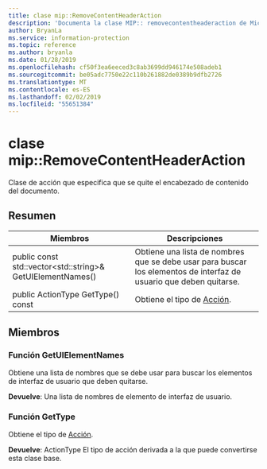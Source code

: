 ```yaml
---
title: clase mip::RemoveContentHeaderAction
description: 'Documenta la clase MIP:: removecontentheaderaction de Microsoft Information Protection (MIP) SDK.'
author: BryanLa
ms.service: information-protection
ms.topic: reference
ms.author: bryanla
ms.date: 01/28/2019
ms.openlocfilehash: cf50f3ea6eeced3c8ab3699dd946174e508adeb1
ms.sourcegitcommit: be05adc7750e22c110b261882de0389b9dfb2726
ms.translationtype: MT
ms.contentlocale: es-ES
ms.lasthandoff: 02/02/2019
ms.locfileid: "55651384"
---
```

# <a name="class-mipremovecontentheaderaction"></a>clase mip::RemoveContentHeaderAction 
Clase de acción que especifica que se quite el encabezado de contenido del documento.
  
## <a name="summary"></a>Resumen
 Miembros                        | Descripciones                                
--------------------------------|---------------------------------------------
public const std::vector\<std::string\>& GetUIElementNames()  |  Obtiene una lista de nombres que se debe usar para buscar los elementos de interfaz de usuario que deben quitarse.
public ActionType GetType() const  |  Obtiene el tipo de [Acción](class_mip_action.md).
  
## <a name="members"></a>Miembros
  
### <a name="getuielementnames-function"></a>Función GetUIElementNames
Obtiene una lista de nombres que se debe usar para buscar los elementos de interfaz de usuario que deben quitarse.

  
**Devuelve**: Una lista de nombres de elemento de interfaz de usuario.
  
### <a name="gettype-function"></a>Función GetType
Obtiene el tipo de [Acción](class_mip_action.md).

  
**Devuelve**: ActionType El tipo de acción derivada a la que puede convertirse esta clase base.